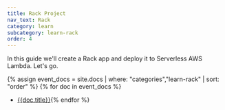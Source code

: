 ```yaml
---
title: Rack Project
nav_text: Rack
category: learn
subcategory: learn-rack
order: 4
---
```


In this guide we'll create a Rack app and deploy it to Serverless AWS Lambda. Let's go.

{% assign event_docs = site.docs | where: "categories","learn-rack" | sort: "order" %}
{% for doc in event_docs %}
* [{{doc.title}}]({{doc.url}}){% endfor %}
